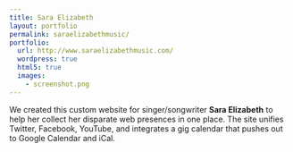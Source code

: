 ```yaml
---
title: Sara Elizabeth
layout: portfolio
permalink: saraelizabethmusic/
portfolio:
  url: http://www.saraelizabethmusic.com/
  wordpress: true
  html5: true
  images:
    - screenshot.png
---
```


We created this custom website for singer/songwriter **Sara Elizabeth** to help her collect her disparate web presences in one place. The site unifies Twitter, Facebook, YouTube, and integrates a gig calendar that pushes out to Google Calendar and iCal.
